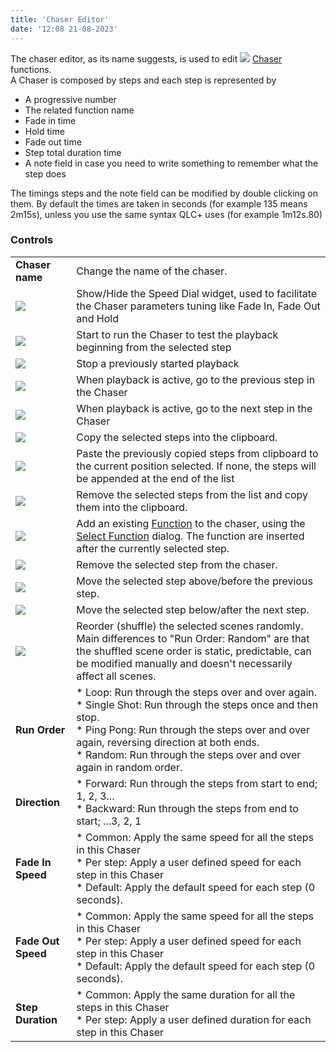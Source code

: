 ```yaml
---
title: 'Chaser Editor'
date: '12:08 21-08-2023'
---
```


The chaser editor, as its name suggests, is used to edit ![](/basics/chaser.png) [Chaser](/basics/glossary-and-concepts#chaser) functions.  
A Chaser is composed by steps and each step is represented by

* A progressive number
* The related function name
* Fade in time
* Hold time
* Fade out time
* Step total duration time
* A note field in case you need to write something to remember what the step does

The timings steps and the note field can be modified by double clicking on them. By default the times are taken in seconds (for example 135 means 2m15s), unless you use the same syntax QLC+ uses (for example 1m12s.80)

### Controls

|     |     |
| --- | --- |
| **Chaser name** | Change the name of the chaser. |
| ![](/basics/speed.png) | Show/Hide the Speed Dial widget, used to facilitate the Chaser parameters tuning like Fade In, Fade Out and Hold |
| ![](/basics/player_play.png) | Start to run the Chaser to test the playback beginning from the selected step |
| ![](/basics/player_stop.png) | Stop a previously started playback |
| ![](/basics/back.png) | When playback is active, go to the previous step in the Chaser |
| ![](/basics/forward.png) | When playback is active, go to the next step in the Chaser |
| ![](/basics/editcopy.png) | Copy the selected steps into the clipboard. |
| ![](/basics/editpaste.png) | Paste the previously copied steps from clipboard to the current position selected. If none, the steps will be appended at the end of the list |
| ![](/basics/editcut.png) | Remove the selected steps from the list and copy them into the clipboard. |
| ![](/basics/edit_add.png) | Add an existing [Function](/basics/glossary-and-concepts#functions) to the chaser, using the [Select Function](selectfunction.html) dialog. The function are inserted after the currently selected step. |
| ![](/basics/edit_remove.png) | Remove the selected step from the chaser. |
| ![](/basics/up.png) | Move the selected step above/before the previous step. |
| ![](/basics/down.png) | Move the selected step below/after the next step. |
| ![](/basics/random.png) | Reorder (shuffle) the selected scenes randomly. Main differences to "Run Order: Random" are that the shuffled scene order is static, predictable, can be modified manually and doesn't necessarily affect all scenes. |
| **Run Order** | * Loop: Run through the steps over and over again.<br>* Single Shot: Run through the steps once and then stop.<br>* Ping Pong: Run through the steps over and over again, reversing direction at both ends.<br>* Random: Run through the steps over and over again in random order. |
| **Direction** | * Forward: Run through the steps from start to end; 1, 2, 3...<br>* Backward: Run through the steps from end to start; ...3, 2, 1 |
| **Fade In Speed** | * Common: Apply the same speed for all the steps in this Chaser<br>* Per step: Apply a user defined speed for each step in this Chaser<br>* Default: Apply the default speed for each step (0 seconds). |
| **Fade Out Speed** | * Common: Apply the same speed for all the steps in this Chaser<br>* Per step: Apply a user defined speed for each step in this Chaser<br>* Default: Apply the default speed for each step (0 seconds). |
| **Step Duration** | * Common: Apply the same duration for all the steps in this Chaser<br>* Per step: Apply a user defined duration for each step in this Chaser |